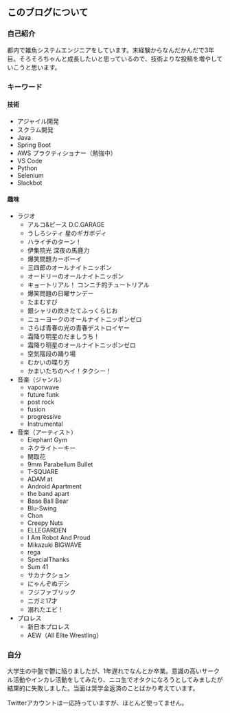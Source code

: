 ## このブログについて

### 自己紹介

都内で雑魚システムエンジニアをしています。未経験からなんだかんだで3年目。そろそろちゃんと成長したいと思っているので、技術よりな投稿を増やしていこうと思います。

### キーワード

#### 技術

- アジャイル開発
- スクラム開発
- Java
- Spring Boot
- AWS プラクティショナー（勉強中）
- VS Code
- Python
- Selenium
- Slackbot

#### 趣味

- ラジオ
  - アルコ&ピース D.C.GARAGE
  - うしろシティ 星のギガボディ
  - ハライチのターン！
  - 伊集院光 深夜の馬鹿力
  - 爆笑問題カーボーイ
  - 三四郎のオールナイトニッポン
  - オードリーのオールナイトニッポン
  - キョートリアル！ コンニチ的チュートリアル
  - 爆笑問題の日曜サンデー
  - たまむすび
  - 銀シャリの炊きたてふっくらじお
  - ニューヨークのオールナイトニッポンゼロ
  - さらば青春の光の青春デストロイヤー
  - 霜降り明星のだましうち！
  - 霜降り明星のオールナイトニッポンゼロ
  - 空気階段の踊り場
  - むかいの喋り方
  - かまいたちのヘイ！タクシー！
- 音楽（ジャンル）
  - vaporwave
  - future funk
  - post rock
  - fusion
  - progressive
  - Instrumental
- 音楽（アーティスト）
  - Elephant Gym
  - ネクライトーキー
  - 関取花
  - 9mm Parabellum Bullet
  - T-SQUARE
  - ADAM at
  - Android Apartment
  - the band apart
  - Base Ball Bear
  - Blu-Swing
  - Chon
  - Creepy Nuts
  - ELLEGARDEN
  - I Am Robot And Proud
  - Mikazuki BIGWAVE
  - rega
  - SpecialThanks
  - Sum 41
  - サカナクション
  - にゃんぞぬデシ
  - フジファブリック
  - ニガミ17才
  - 溺れたエビ！
- プロレス
  - 新日本プロレス
  - AEW（All Elite Wrestling）

### 自分

大学生の中盤で鬱に陥りましたが、1年遅れでなんとか卒業。意識の高いサークル活動やインカレ活動をしてみたり、ニコ生でオタクになろうとしてみましたが結果的に失敗しました。当面は奨学金返済のことばかり考えています。

Twitterアカウントは一応持っていますが、ほとんど使ってません。
